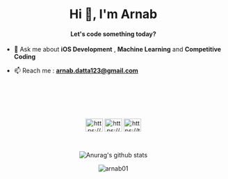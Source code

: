 <h1 align="center">Hi 👋, I'm Arnab</h1>

<h4 align="center">Let's code something today?</h4>

- 💬 Ask me about **iOS Development** , **Machine Learning** and **Competitive Coding**
 
- 📫 Reach me : **arnab.datta123@gmail.com**

<br>

<p align="center">
<br><br><br>
<a href="https://www.linkedin.com/in/arnabdatta01/" target="blank"><img align="center" src="https://cdn.jsdelivr.net/npm/simple-icons@3.0.1/icons/linkedin.svg" alt="https://www.linkedin.com/in/arnabdatta01/" height="30" width="40" /></a>
<a href="https://www.instagram.com/_arnab_01/" target="blank"><img align="center" src="https://cdn.jsdelivr.net/npm/simple-icons@3.0.1/icons/instagram.svg" alt="https://www.instagram.com/_arnab_01/" height="30" width="40" /></a>
<a href="https://t.me/arnab_001" target="blank"><img align="center" src="https://cdn.jsdelivr.net/npm/simple-icons@3.0.1/icons/telegram.svg" alt="https://t.me/arnab_001" height="30" width="40" /></a>
</p>

<br>

<p align="center">
  <img align="center" src="https://github-readme-stats.anuraghazra1.vercel.app/api?username=arnab01&show_icons=true&include_all_commits=true&theme=material-palenight" alt="Anurag's github stats" />
</p>

<p align="center">
  <img align="center" src="https://github-readme-streak-stats.herokuapp.com/?user=arnab01&theme=material-palenight" alt="arnab01" />
</p>

<br>

